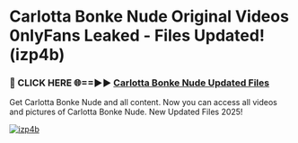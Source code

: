 # Carlotta Bonke Nude Original Videos 0nlyFans Leaked - Files Updated! (izp4b)

<h3>🔴 CLICK HERE 🌐==►► <a href="https://tinyurl.com/yrmya6cz" rel="nofollow">Carlotta Bonke Nude Updated Files</a></h3>

Get Carlotta Bonke Nude and all content. Now you can access all videos and pictures of Carlotta Bonke Nude. New Updated Files 2025!

[![izp4b](https://i.imgur.com/FMdXYCs.gif)](https://tinyurl.com/yrmya6cz)

